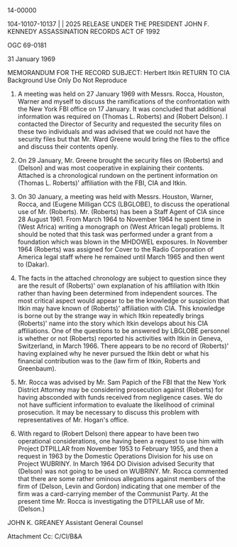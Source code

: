 14-00000

104-10107-10137 | | 2025 RELEASE UNDER THE PRESIDENT JOHN F. KENNEDY ASSASSINATION RECORDS ACT OF 1992

OGC 69-0181

31 January 1969

MEMORANDUM FOR THE RECORD
SUBJECT: Herbert Itkin
RETURN TO CIA
Background Use Only
Do Not Reproduce

1. A meeting was held on 27 January 1969 with Messrs. Rocca, Houston, Warner and myself to discuss the ramifications of the confrontation with the New York FBI office on 17 January. It was concluded that additional information was required on (Thomas L. Roberts) and (Robert Delson). I contacted the Director of Security and requested the security files on these two individuals and was advised that we could not have the security files but that Mr. Ward Greene would bring the files to the office and discuss their contents openly.

2. On 29 January, Mr. Greene brought the security files on (Roberts) and (Delson) and was most cooperative in explaining their contents. Attached is a chronological rundown on the pertinent information on (Thomas L. Roberts)' affiliation with the FBI, CIA and Itkin.

3. On 30 January, a meeting was held with Messrs. Houston, Warner, Rocca, and (Eugene Milligan CCS (LBGLOBE), to discuss the operational use of Mr. (Roberts). Mr. (Roberts) has been a Staff Agent of CIA since 28 August 1961. From March 1964 to November 1964 he spent time in (West Africa) writing a monograph on (West African legal) problems. It should be noted that this task was performed under a grant from a foundation which was blown in the MHDOWEL exposures. In November 1964 (Roberts) was assigned for Cover to the Radio Corporation of America legal staff where he remained until March 1965 and then went to (Dakar).

4. The facts in the attached chronology are subject to question since they are the result of (Roberts)' own explanation of his affiliation with Itkin rather than having been determined from independent sources. The most critical aspect would appear to be the knowledge or suspicion that Itkin may have known of (Roberts)' affiliation with CIA. This knowledge is borne out by the strange way in which Itkin repeatedly brings (Roberts)' name into the story which Itkin develops about his CIA affiliations. One of the questions to be answered by LBGLOBE personnel is whether or not (Roberts) reported his activities with Itkin in Geneva, Switzerland, in March 1966. There appears to be no record of (Roberts)' having explained why he never pursued the Itkin debt or what his financial contribution was to the (law firm of Itkin, Roberts and Greenbaum).

5. Mr. Rocca was advised by Mr. Sam Papich of the FBI that the New York District Attorney may be considering prosecution against (Roberts) for having absconded with funds received from negligence cases. We do not have sufficient information to evaluate the likelihood of criminal prosecution. It may be necessary to discuss this problem with representatives of Mr. Hogan's office.

6. With regard to (Robert Delson) there appear to have been two operational considerations, one having been a request to use him with Project DTPILLAR from November 1953 to February 1955, and then a request in 1963 by the Domestic Operations Division for his use on Project WUBRINY. In March 1964 DO Division advised Security that (Delson) was not going to be used on WUBRINY. Mr. Rocca commented that there are some rather ominous allegations against members of the firm of (Delson, Levin and Gordon) indicating that one member of the firm was a card-carrying member of the Communist Party. At the present time Mr. Rocca is investigating the DTPILLAR use of Mr. (Delson.)

JOHN K. GREANEY
Assistant General Counsel

Attachment
Cc: C/CI/B&A
